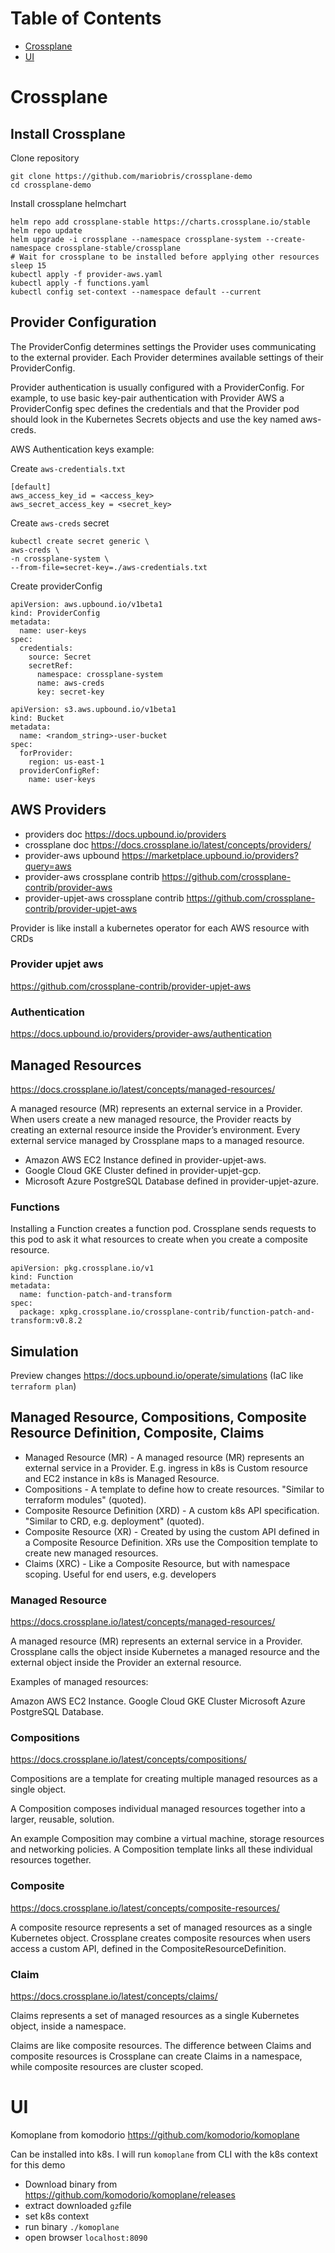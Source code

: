 # Table of Contents

- [Crossplane](#crossplane)
- [UI](#ui)

# Crossplane
## Install Crossplane

Clone repository
```
git clone https://github.com/mariobris/crossplane-demo
cd crossplane-demo
```

Install crossplane helmchart
```
helm repo add crossplane-stable https://charts.crossplane.io/stable
helm repo update
helm upgrade -i crossplane --namespace crossplane-system --create-namespace crossplane-stable/crossplane
# Wait for crossplane to be installed before applying other resources
sleep 15
kubectl apply -f provider-aws.yaml
kubectl apply -f functions.yaml
kubectl config set-context --namespace default --current
```

## Provider Configuration
The ProviderConfig determines settings the Provider uses communicating to the external provider. Each Provider determines available settings of their ProviderConfig.

Provider authentication is usually configured with a ProviderConfig. For example, to use basic key-pair authentication with Provider AWS a ProviderConfig spec defines the credentials and that the Provider pod should look in the Kubernetes Secrets objects and use the key named aws-creds.

AWS Authentication keys example:

Create `aws-credentials.txt`
```
[default]
aws_access_key_id = <access_key>
aws_secret_access_key = <secret_key>
```

Create `aws-creds` secret
```
kubectl create secret generic \
aws-creds \
-n crossplane-system \
--from-file=secret-key=./aws-credentials.txt
```

Create providerConfig
```
apiVersion: aws.upbound.io/v1beta1
kind: ProviderConfig
metadata:
  name: user-keys
spec:
  credentials:
    source: Secret
    secretRef:
      namespace: crossplane-system
      name: aws-creds
      key: secret-key
```

```
apiVersion: s3.aws.upbound.io/v1beta1
kind: Bucket
metadata:
  name: <random_string>-user-bucket
spec:
  forProvider:
    region: us-east-1
  providerConfigRef:
    name: user-keys
```

## AWS Providers
- providers doc https://docs.upbound.io/providers
- crossplane doc https://docs.crossplane.io/latest/concepts/providers/
- provider-aws upbound https://marketplace.upbound.io/providers?query=aws
- provider-aws crossplane contrib https://github.com/crossplane-contrib/provider-aws
- provider-upjet-aws crossplane contrib https://github.com/crossplane-contrib/provider-upjet-aws

Provider is like install a kubernetes operator for each AWS resource with CRDs

### Provider upjet aws
https://github.com/crossplane-contrib/provider-upjet-aws

### Authentication
https://docs.upbound.io/providers/provider-aws/authentication


## Managed Resources
https://docs.crossplane.io/latest/concepts/managed-resources/

A managed resource (MR) represents an external service in a Provider. When users create a new managed resource, the Provider reacts by creating an external resource inside the Provider’s environment. Every external service managed by Crossplane maps to a managed resource.

- Amazon AWS EC2 Instance defined in provider-upjet-aws.
- Google Cloud GKE Cluster defined in provider-upjet-gcp.
- Microsoft Azure PostgreSQL Database defined in provider-upjet-azure.

### Functions
Installing a Function creates a function pod. Crossplane sends requests to this pod to ask it what resources to create when you create a composite resource.

```
apiVersion: pkg.crossplane.io/v1
kind: Function
metadata:
  name: function-patch-and-transform
spec:
  package: xpkg.crossplane.io/crossplane-contrib/function-patch-and-transform:v0.8.2
```

## Simulation
Preview changes https://docs.upbound.io/operate/simulations (IaC like `terraform plan`)

## Managed Resource, Compositions, Composite Resource Definition, Composite, Claims

- Managed Resource (MR) - A managed resource (MR) represents an external service in a Provider. E.g. ingress in k8s is Custom resource and EC2 instance in k8s is Managed Resource.
- Compositions - A template to define how to create resources. "Similar to terraform modules" (quoted).
- Composite Resource Definition (XRD) - A custom k8s API specification. "Similar to CRD, e.g. deployment" (quoted).
- Composite Resource (XR) - Created by using the custom API defined in a Composite Resource Definition. XRs use the Composition template to create new managed resources.
- Claims (XRC) - Like a Composite Resource, but with namespace scoping. Useful for end users, e.g. developers

### Managed Resource
https://docs.crossplane.io/latest/concepts/managed-resources/

A managed resource (MR) represents an external service in a Provider. Crossplane calls the object inside Kubernetes a managed resource and the external object inside the Provider an external resource.

Examples of managed resources:

Amazon AWS EC2 Instance.
Google Cloud GKE Cluster
Microsoft Azure PostgreSQL Database.

### Compositions
https://docs.crossplane.io/latest/concepts/compositions/

Compositions are a template for creating multiple managed resources as a single object.

A Composition composes individual managed resources together into a larger, reusable, solution.

An example Composition may combine a virtual machine, storage resources and networking policies. A Composition template links all these individual resources together.

### Composite
https://docs.crossplane.io/latest/concepts/composite-resources/

A composite resource represents a set of managed resources as a single Kubernetes object. Crossplane creates composite resources when users access a custom API, defined in the CompositeResourceDefinition.

### Claim
https://docs.crossplane.io/latest/concepts/claims/

Claims represents a set of managed resources as a single Kubernetes object, inside a namespace.


Claims are like composite resources. The difference between Claims and composite resources is Crossplane can create Claims in a namespace, while composite resources are cluster scoped.

# UI
Komoplane from komodorio https://github.com/komodorio/komoplane

Can be installed into k8s. I will run `komoplane` from CLI with the k8s context for this demo

- Download binary from https://github.com/komodorio/komoplane/releases
- extract downloaded `gz`file
- set k8s context
- run binary `./komoplane`
- open browser `localhost:8090`